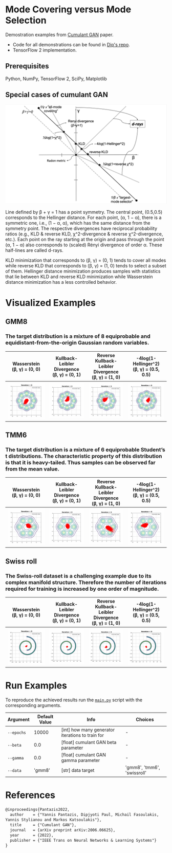 
# Mode Covering versus Mode Selection

Demostration examples from [Cumulant GAN](https://arxiv.org/pdf/2011.08441.pdf) paper.
* Code for all demonstrations can be found in [Dip's repo](https://github.com/dipjyoti92/CumulantGAN/tree/main/).
* TensorFlow 2 implementation.



## Prerequisites
Python, NumPy, TensorFlow 2, SciPy, Matplotlib


## Special cases of cumulant GAN
![Alt-txt](figure.png)

Line defined by β + γ = 1 has a point symmetry. The central point, (0.5,0.5)
corresponds to the Hellinger distance. For each point, (α, 1 − α), there is a symmetric one, i.e., (1 − α, α), which
has the same distance from the symmetry point. The respective divergences have reciprocal probability ratios (e.g.,
KLD & reverse KLD, χ^2-divergence & reverse χ^2-divergence, etc.). Each point on the ray starting at the origin and
pass through the point (α, 1 − α) also corresponds to (scaled) Rényi divergence of order α. These half-lines are called
d-rays.


KLD minimization that corresponds to (β, γ) = (0, 1) tends to cover all modes while reverse KLD that
corresponds to (β, γ) = (1, 0) tends to select a subset of them. Hellinger distance minimization produces samples with statistics
that lie between KLD and reverse KLD minimization while Wasserstein distance minimization has a less
controlled behavior.

# Visualized Examples
## GMM8
### The target distribution is a mixture of 8 equiprobable and equidistant-from-the-origin Gaussian random variables.

|Wasserstein <br />(β, γ) = (0, 0)    |Kullback-Leibler Divergence <br />(β, γ) = (0, 1)|Reverse Kullback-Leibler Divergence <br /> (β, γ) = (1, 0)|-4log(1-Hellinger^2) <br />(β, γ) = (0.5, 0.5)
:-----------------------------------:|:-----------------------------------------------:|:-------------------------:|:-------------------------------:
![Alt-txt](gifs/gmm8/Wass.gif)|![Alt-txt](gifs/gmm8/KLD.gif)|![Alt-txt](gifs/gmm8/rKLD.gif)|![Alt-txt](gifs/gmm8/Hellinger.gif)



## TMM6
### The target distribution is a mixture of 6 equiprobable Student’s t distributions. The characteristic property of this distribution is that it is heavy-tailed. Thus samples can be observed far from the mean value.

Wasserstein<br />(β, γ) = (0, 0) |Kullback-Leibler Divergence <br />(β, γ) = (0, 1)|Reverse Kullback-Leibler Divergence <br /> (β, γ) = (1, 0)            |-4log(1-Hellinger^2) <br />(β, γ) = (0.5, 0.5)
:--------------------------------:|:-----------------------------------------------:|:--------------------------------:|:--------------------------:
![Alt-txt](gifs/tmmt6/Wasserstein.gif)|![Alt-txt](gifs/tmmt6/KLD.gif)|![Alt-txt](gifs/tmmt6/rKLD.gif) |![Alt-txt](gifs/tmmt6/Hellinger.gif)

## Swiss roll
### The Swiss-roll dataset is a challenging example due to its complex manifold structure. Therefore the number of iterations required for training is increased by one order of magnitude.



 Wasserstein<br />(β, γ) = (0, 0)|Kullback-Leibler Divergence <br />(β, γ) = (0, 1) |Reverse Kullback-Leibler Divergence <br /> (β, γ) = (1, 0)|-4log(1-Hellinger^2) <br />(β, γ) = (0.5, 0.5)
:---------------------------------------------------:|:------------------------------------------------:|:--------------------------------:|:--------------------------:
![Alt-txt](gifs/swiss_roll/Wasserstein.gif) | ![Alt-txt](gifs/swiss_roll/KLD.gif)|![Alt-txt](gifs/swiss_roll/rKLD.gif)|![Alt-txt](gifs/swiss_roll/Hellinger.gif)


# Run Examples
To reproduce the achieved results run the [`main.py`](main.py) script with the corresponding arguments.

| Argument   | Default Value  | Info                                            |Choices
| ---------- | -------------- | ----------------------------------------------- |--------------------------------------|
| `--epochs` | 10000          | [int] how many generator iterations to train for|-
| `--beta`   | 0.0            | [float] cumulant GAN beta parameter             |-
| `--gamma`  | 0.0            | [float] cumulant GAN gamma parameter            |-
| `--data`   | 'gmm8'         | [str] data target                               |'gmm8', 'tmm6', 'swissroll'


# References
```
@inproceedings{Pantazis2022,
  author    = {"Yannis Pantazis, Dipjyoti Paul, Michail Fasoulakis, Yannis Stylianou and Markos Katsoulakis"},
  title     = {"Cumulant GAN"},
  journal   = {arXiv preprint arXiv:2006.06625},
  year      = {2022},
  publisher = {"IEEE Trans on Neural Networks & Learning Systems"}
}
```









